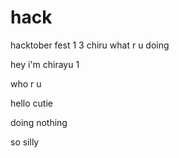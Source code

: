 # hack
hacktober fest
1
3
chiru
what r u doing





hey i'm chirayu
1




who r u

hello cutie



doing nothing


so silly
